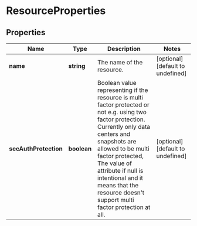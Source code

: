# ResourceProperties

## Properties
| Name | Type | Description | Notes |
| ------------ | ------------- | ------------- | ------------- |
| **name** | **string** | The name of the resource. | [optional] [default to undefined] |
| **secAuthProtection** | **boolean** | Boolean value representing if the resource is multi factor protected or not e.g. using two factor protection. Currently only data centers and snapshots are allowed to be multi factor protected, The value of attribute if null is intentional and it means that the resource doesn\'t support multi factor protection at all. | [optional] [default to undefined] |


